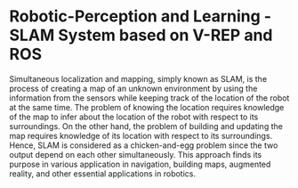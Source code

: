 # Robotic-Perception and Learning - SLAM System based on V-REP and ROS
Simultaneous localization and mapping, simply known as SLAM, is the process of creating a map
of an unknown environment by using the information from the sensors while keeping track of the
location of the robot at the same time. The problem of knowing the location requires knowledge of
the map to infer about the location of the robot with respect to its surroundings. On the other hand,
the problem of building and updating the map requires knowledge of its location with respect to its
surroundings. Hence, SLAM is considered as a chicken-and-egg problem since the two output depend
on each other simultaneously. This approach finds its purpose in various application in navigation,
building maps, augmented reality, and other essential applications in robotics.
 
